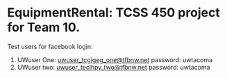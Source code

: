 # EquipmentRental: TCSS 450 project for Team 10.

Test users for facebook login:

1) UWuser One:	uwuser_tcgjgeg_one@tfbnw.net
        password: uwtacoma
2) UWuser two:		uwuser_teclhpy_two@tfbnw.net
        password: uwtacoma
